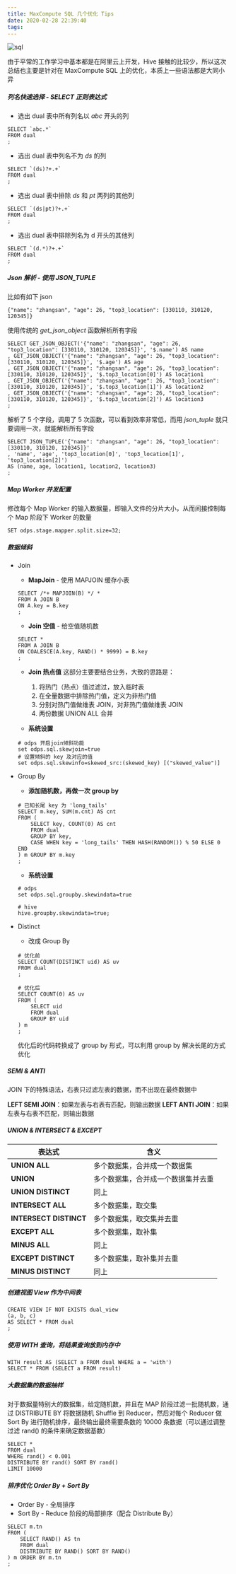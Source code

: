 ```yaml
---
title: MaxCompute SQL 几个优化 Tips
date: 2020-02-28 22:39:40
tags: 
---
```


![sql](https://timeline229-image.oss-cn-hangzhou.aliyuncs.com/maxcompute_sql_tips/max-compute-sql-tips.png)

由于平常的工作学习中基本都是在阿里云上开发，Hive 接触的比较少，所以这次总结也主要是针对在 MaxCompute SQL 上的优化，本质上一些语法都是大同小异

##### 列名快速选择 - SELECT 正则表达式

- 选出 dual 表中所有列名以 *abc* 开头的列
```
SELECT `abc.*` 
FROM dual
;
```

- 选出 dual 表中列名不为 *ds* 的列
```
SELECT `(ds)?+.+` 
FROM dual
;
```

- 选出 dual 表中排除 *ds* 和 *pt* 两列的其他列
```
SELECT `(ds|pt)?+.+` 
FROM dual
;
```

- 选出 dual 表中排除列名为 d 开头的其他列
```
SELECT `(d.*)?+.+` 
FROM dual
;
```

##### Json 解析 - 使用 JSON_TUPLE
比如有如下 json 
```
{"name": "zhangsan", "age": 26, "top3_location": [330110, 310120, 120345]}
```

使用传统的 *get_json_object* 函数解析所有字段

```
SELECT GET_JSON_OBJECT('{"name": "zhangsan", "age": 26, "top3_location": [330110, 310120, 120345]}', '$.name') AS name
, GET_JSON_OBJECT('{"name": "zhangsan", "age": 26, "top3_location": [330110, 310120, 120345]}', '$.age') AS age
, GET_JSON_OBJECT('{"name": "zhangsan", "age": 26, "top3_location": [330110, 310120, 120345]}', '$.top3_location[0]') AS location1
, GET_JSON_OBJECT('{"name": "zhangsan", "age": 26, "top3_location": [330110, 310120, 120345]}', '$.top3_location[1]') AS location2
, GET_JSON_OBJECT('{"name": "zhangsan", "age": 26, "top3_location": [330110, 310120, 120345]}', '$.top3_location[2]') AS location3
;
```

解析了 5 个字段，调用了 5 次函数，可以看到效率非常低，而用 *json_tuple* 就只要调用一次，就能解析所有字段

```
SELECT JSON_TUPLE('{"name": "zhangsan", "age": 26, "top3_location": [330110, 310120, 120345]}'
, 'name', 'age', 'top3_location[0]', 'top3_location[1]', 'top3_location[2]') 
AS (name, age, location1, location2, location3)
;
```

##### Map Worker 并发配置

修改每个 Map Worker 的输入数据量，即输入文件的分片大小，从而间接控制每个 Map 阶段下 Worker 的数量

```
SET odps.stage.mapper.split.size=32;
```

##### 数据倾斜
- Join
    - **MapJoin** - 使用 MAPJOIN 缓存小表

    ```
    SELECT /*+ MAPJOIN(B) */ *
    FROM A JOIN B
    ON A.key = B.key
    ;
    ```
    
    - **Join 空值** - 给空值随机数

    ```
    SELECT *
    FROM A JOIN B
    ON COALESCE(A.key, RAND() * 9999) = B.key
    ;
    ```
    
    - **Join 热点值**
    这部分主要要结合业务，大致的思路是：
        1. 将热门（热点）值过滤过，放入临时表
        2. 在全量数据中排除热门值，定义为非热门值
        3. 分别对热门值做维表 JOIN，对非热门值做维表 JOIN
        4. 两份数据 UNION ALL 合并
    
    - **系统设置**
    
    ```
    # odps 开启join倾斜功能
    set odps.sql.skewjoin=true
    # 设置倾斜的 key 及对应的值
    set odps.sql.skewinfo=skewed_src:(skewed_key) [("skewed_value")]
    ```
- Group By
    - **添加随机数，再做一次 group by**
    
    ```
    # 已知长尾 key 为 'long_tails'
    SELECT m.key, SUM(m.cnt) AS cnt
    FROM (
        SELECT key, COUNT(0) AS cnt
        FROM dual
        GROUP BY key,
        CASE WHEN key = 'long_tails' THEN HASH(RANDOM()) % 50 ELSE 0 END
    ) m GROUP BY m.key
    ;
    ```
    
    - **系统设置**
    
    ```
    # odps
    set odps.sql.groupby.skewindata=true
    ```
    
    ```
    # hive
    hive.groupby.skewindata=true;
    ```
- Distinct
    - 改成 Group By

    ```
    # 优化前
    SELECT COUNT(DISTINCT uid) AS uv
    FROM dual
    ;
    ```
    
    ```
    # 优化后
    SELECT COUNT(0) AS uv
    FROM (
        SELECT uid
        FROM dual
        GROUP BY uid
    ) m
    ;
    ```
    
    优化后的代码转换成了 group by 形式，可以利用 group by 解决长尾的方式优化

##### SEMI & ANTI

JOIN 下的特殊语法，右表只过滤左表的数据，而不出现在最终数据中

**LEFT SEMI JOIN**：如果左表与右表有匹配，则输出数据
**LEFT ANTI JOIN**：如果左表与右表不匹配，则输出数据

##### UNION & INTERSECT & EXCEPT

| 表达式 | 含义 |
| ---- | ---- |
| **UNION ALL** | 多个数据集，合并成一个数据集 |
| **UNION** | 多个数据集，合并成一个数据集并去重 |
| **UNION DISTINCT** | 同上 |
| **INTERSECT ALL** | 多个数据集，取交集 |
| **INTERSECT DISTINCT** | 多个数据集，取交集并去重 |
| **EXCEPT ALL** | 多个数据集，取补集 |
| **MINUS ALL** | 同上 |
| **EXCEPT DISTINCT** | 多个数据集，取补集并去重 |
| **MINUS DISTINCT** | 同上 |

##### 创建视图 View 作为中间表
```
CREATE VIEW IF NOT EXISTS dual_view
(a, b, c)
AS SELECT * FROM dual
;
```

##### 使用 WITH 查询，将结果查询放到内存中
```
WITH result AS (SELECT a FROM dual WHERE a = 'with')
SELECT * FROM (SELECT a FROM result)
```

##### 大数据集的数据抽样

对于数据量特别大的数据集，给定随机数，并且在 MAP 阶段过滤一批随机数，通过 DISTRIBUTE BY 将数据随机 Shuffle 到 Reducer，然后对每个 Reducer 做 Sort By 进行随机排序，最终输出最终需要条数的 10000 条数据（可以通过调整过滤 rand() 的条件来确定数据基数）

```
SELECT *
FROM dual
WHERE rand() < 0.001 
DISTRIBUTE BY rand() SORT BY rand()
LIMIT 10000
```

##### 排序优化 Order By + Sort By

- Order By - 全局排序
- Sort By - Reduce 阶段的局部排序（配合 Distribute By）

```
SELECT m.tn
FROM (
    SELECT RAND() AS tn
    FROM dual
    DISTRIBUTE BY RAND() SORT BY RAND()
) m ORDER BY m.tn
;
```